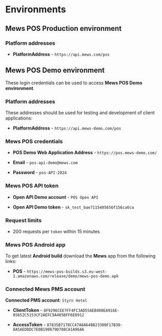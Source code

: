 # Environments

## Mews POS Production environment ##

### Platform addresses ###

* __PlatformAddress__ - `https://api.mews.com/pos`

## Mews POS Demo environment ##
These login credentials can be used to access __Mews POS Demo environment__.

### Platform addresses ###
These addresses should be used for testing and development of client applications:

* __PlatformAddress__ - `https://api.mews-demo.com/pos`

### Mews POS credentials ### 
* __POS Demo Web Application Address__ - `https://pos.mews-demo.com/`

* __Email__ - `pos-api-demo@mews.com`

* __Password__ - `pos-API-2024`


### Mews POS API token ###
* __Open API Demo account__ - `POS Open API`

* __Open API Demo token__ - `sk_test_bae7115405656f156ca6ca`

### Request limits ###
* 200 requests per `token` within 15 minutes

### Mews POS Android app ###
To get latest __Android build__ download the __Mews__ app from the following links:

* __POS__ - `https://mews-pos-builds.s3.eu-west-1.amazonaws.com/release/demo/mews-pos-demo.apk`

### Connected Mews PMS account ###
__Connected PMS account__:  `Styrn Hotel`
* __ClientToken__ - `8F9296CEE7FF4FC3AD55AEB400EA916E-05652C5153CF2AEFC9A405BFF6E8912`

* __AccessToken__ - `87835B7178CC47A8A648B23300F17B30-8A5AEDDDC7E0B190879D788CA1A96A6`
